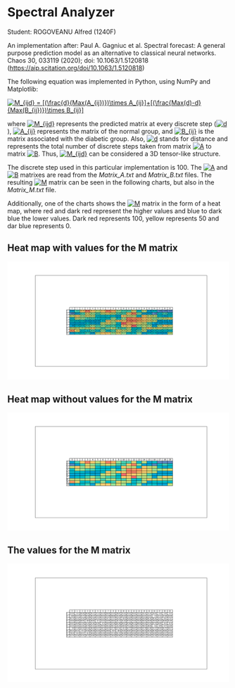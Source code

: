 # Spectral Analyzer

Student: ROGOVEANU Alfred (1240F)

An implementation after: Paul A. Gagniuc et al. Spectral forecast: A general purpose prediction model as an alternative to classical neural networks. Chaos 30, 033119 (2020); doi: 10.1063/1.5120818 (https://aip.scitation.org/doi/10.1063/1.5120818)

The following equation was implemented in Python, using NumPy and Matplotlib:

<a href="https://www.codecogs.com/eqnedit.php?latex=M_{ijd}&space;=&space;[(\frac{d}{Max(A_{ij})})\times&space;A_{ij}]&plus;[(\frac{Max(d)-d}{Max(B_{ij})})\times&space;B_{ij}]" target="_blank"><img src="https://latex.codecogs.com/png.latex?M_{ijd}&space;=&space;[(\frac{d}{Max(A_{ij})})\times&space;A_{ij}]&plus;[(\frac{Max(d)-d}{Max(B_{ij})})\times&space;B_{ij}]" title="M_{ijd} = [(\frac{d}{Max(A_{ij})})\times A_{ij}]+[(\frac{Max(d)-d}{Max(B_{ij})})\times B_{ij}]" /></a>

where <a href="https://www.codecogs.com/eqnedit.php?latex=M_{ijd}" target="_blank"><img src="https://latex.codecogs.com/png.latex?M_{ijd}" title="M_{ijd}" /></a> represents the predicted matrix at every discrete step (<a href="https://www.codecogs.com/eqnedit.php?latex=d" target="_blank"><img src="https://latex.codecogs.com/png.latex?d" title="d" /></a>), <a href="https://www.codecogs.com/eqnedit.php?latex=A_{ij}" target="_blank"><img src="https://latex.codecogs.com/png.latex?A_{ij}" title="A_{ij}" /></a> represents the matrix of the normal group, and <a href="https://www.codecogs.com/eqnedit.php?latex=B_{ij}" target="_blank"><img src="https://latex.codecogs.com/png.latex?B_{ij}" title="B_{ij}" /></a> is the matrix associated with the diabetic group. Also, <a href="https://www.codecogs.com/eqnedit.php?latex=d" target="_blank"><img src="https://latex.codecogs.com/png.latex?d" title="d" /></a> stands for distance and represents the total number of discrete steps taken from matrix <a href="https://www.codecogs.com/eqnedit.php?latex=A" target="_blank"><img src="https://latex.codecogs.com/png.latex?A" title="A" /></a> to matrix <a href="https://www.codecogs.com/eqnedit.php?latex=B" target="_blank"><img src="https://latex.codecogs.com/png.latex?B" title="B" /></a>. Thus, <a href="https://www.codecogs.com/eqnedit.php?latex=M_{ijd}" target="_blank"><img src="https://latex.codecogs.com/png.latex?M_{ijd}" title="M_{ijd}" /></a> can be considered a 3D tensor-like structure.

The discrete step used in this particular implementation is 100. The <a href="https://www.codecogs.com/eqnedit.php?latex=A" target="_blank"><img src="https://latex.codecogs.com/png.latex?A" title="A" /></a> and <a href="https://www.codecogs.com/eqnedit.php?latex=B" target="_blank"><img src="https://latex.codecogs.com/png.latex?B" title="B" /></a> matrixes are read from the *Matrix_A.txt* and *Matrix_B.txt* files. The resulting <a href="https://www.codecogs.com/eqnedit.php?latex=M" target="_blank"><img src="https://latex.codecogs.com/png.latex?M" title="M" /></a> matrix can be seen in the following charts, but also in the *Matrix_M.txt* file.

Additionally, one of the charts shows the <a href="https://www.codecogs.com/eqnedit.php?latex=M" target="_blank"><img src="https://latex.codecogs.com/png.latex?M" title="M" /></a> matrix in the form of a heat map, where red and dark red represent the higher values and blue to dark blue the lower values. Dark red represents 100, yellow represents 50 and dar blue represents 0.

## Heat map with values for the M matrix
![Alt text](https://github.com/alfredrogoveanu/Bioinformatics-Spectral-Analyzer/blob/master/Matrix_M_1.png?raw=true "Spectral Analyzer chart 1")

## Heat map without values for the M matrix
![Alt text](https://github.com/alfredrogoveanu/Bioinformatics-Spectral-Analyzer/blob/master/Matrix_M_3.png?raw=true "Spectral Analyzer chart 2")

## The values for the M matrix
![Alt text](https://github.com/alfredrogoveanu/Bioinformatics-Spectral-Analyzer/blob/master/Matrix_M_2.png?raw=true "Spectral Analyzer chart 3")

